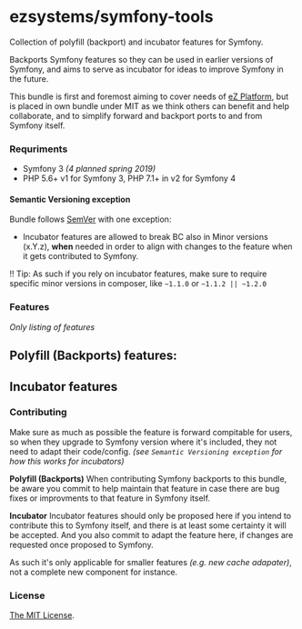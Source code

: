 # ezsystems/symfony-tools
Collection of polyfill (backport) and incubator features for Symfony.

Backports Symfony features so they can be used in earlier versions of Symfony, and 
aims to serve as incubator for ideas to improve Symfony in the future.

This bundle is first and foremost aiming to cover needs of [eZ Platform](https://ezplatform.com),
but is placed in own bundle under MIT as we think others can benefit and help collaborate, and
to simplify forward and backport ports to and from Symfony itself.

### Requriments

- Symfony 3 _(4 planned spring 2019)_
- PHP 5.6+ v1 for Symfony 3, PHP 7.1+ in v2 for Symfony 4

#### Semantic Versioning exception

Bundle follows [SemVer](https://semver.org/) with one exception:
- Incubator features are allowed to break BC also in Minor versions (x.Y.z), __when__ needed in order to align with changes to the feature when it gets contributed to Symfony.


!! Tip:  As such if you rely on incubator features, make sure to require specific minor versions in composer, like `~1.1.0` or `~1.1.2 || ~1.2.0`

### Features

*Only listing of features*

**Polyfill (Backports) features:**
- 

**Incubator features**
- 


### Contributing

Make sure as much as possible the feature is forward compitable for users, so when they upgrade to Symfony version where it's included, they not need to adapt their code/config. _(see `Semantic Versioning exception` for how this works for incubators)_

**Polyfill (Backports)**
When contributing Symfony backports to this bundle, be aware you commit to help maintain that feature in case there are bug fixes or improvments to that feature in Symfony itself.

**Incubator**
Incubator features should only be proposed here if you intend to contribute this to Symfony itself, and there is at least some certainty it will be accepted. And you also commit to adapt the feature here, if changes are requested once proposed to Symfony.

As such it's only applicable for smaller features _(e.g. new cache adapater)_, not a complete new component for instance. 

### License

[The MIT License](LICENSE).
